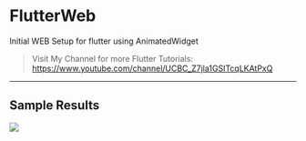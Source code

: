 # FlutterWeb
Initial WEB Setup for flutter using AnimatedWidget

> Visit My Channel for more Flutter Tutorials: https://www.youtube.com/channel/UCBC_Z7jla1GSITcqLKAtPxQ 

------------------

## Sample Results

<image src="https://user-images.githubusercontent.com/58719230/84593179-86d29180-ae68-11ea-8363-a2e6ab762c52.gif" >
